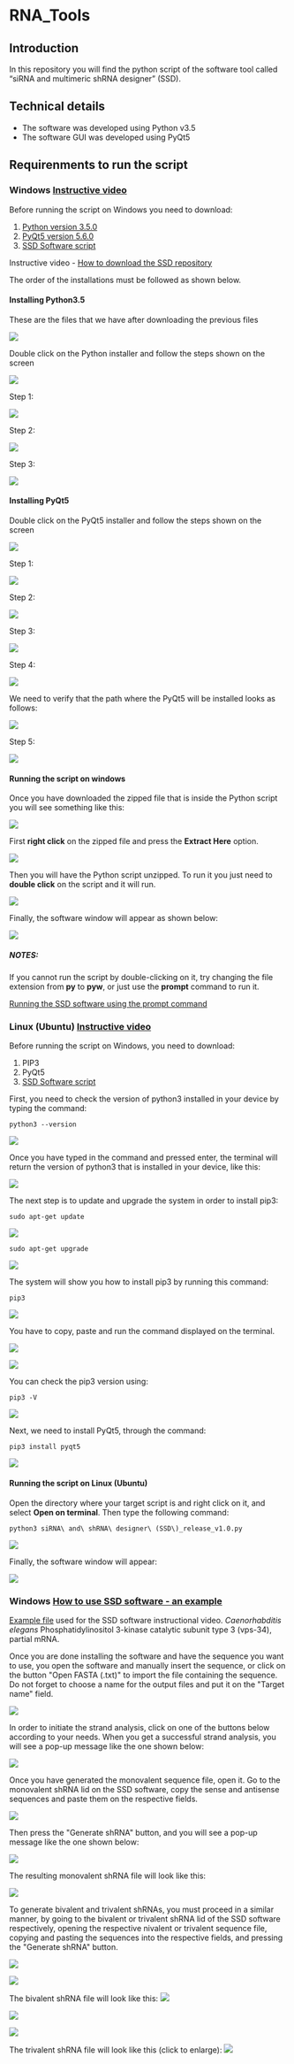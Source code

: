 # RNA_Tools

## Introduction

In this repository you will find the python script of the software tool called “siRNA and multimeric shRNA designer” (SSD).

## Technical details

* The software was developed using Python v3.5
* The software GUI was developed using PyQt5

## Requirenments to run the script
### **Windows** [Instructive video](https://youtu.be/jG7qKrKMu8M)

Before running the script on Windows you need to download:

1. [Python version 3.5.0](https://www.python.org/ftp/python/3.5.0/python-3.5.0.exe)
2. [PyQt5 version 5.6.0](https://sourceforge.net/projects/pyqt/files/PyQt5/PyQt-5.6/PyQt5-5.6-gpl-Py3.5-Qt5.6.0-x32-2.exe/download)
3. [SSD Software script](/download/siRNA_and_shRNA_designer_(SSD)_release_v1.0.zip)

Instructive video - [How to download the SSD repository](https://www.youtube.com/watch?v=K_eLmiqBpSo&)

The order of the installations must be followed as shown below.

#### Installing Python3.5

These are the files that we have after downloading the previous files

![](/images/installing_python3.5.png)

Double click on the Python installer and follow the steps shown on the screen

![](/images/installing_python3.5_00.png)

Step 1:

![](/images/installing_python3.5_01.png)

Step 2:

![](/images/installing_python3.5_02.png)

Step 3:

![](/images/installing_python3.5_03.png)

#### Installing PyQt5

Double click on the PyQt5 installer and follow the steps shown on the screen

![](/images/installing_pyQT5.png)

Step 1:

![](/images/installing_pyQT5_00.png)

Step 2:

![](/images/installing_pyQT5_01.png)

Step 3:

![](/images/installing_pyQT5_02.png)

Step 4:

![](/images/installing_pyQT5_03.png)

We need to verify that the path where the PyQt5 will be installed looks as follows:

![](/images/pyqt5_path.png)

Step 5:

![](/images/installing_pyQT5_04.png)

#### Running the script on windows

Once you have downloaded the zipped file that is inside the Python script you will see something like this:

![](/images/runnig_the_script_000.png)

First **right click** on the zipped file and press the **Extract Here** option.

![](/images/runnig_the_script_001.png)

Then you will have the Python script unzipped. To run it you just need to **double click** on the script and it will run.

![](/images/runnig_the_script_002.png)

Finally, the software window will appear as shown below:

![](/images/runnig_the_script_06.png)


##### NOTES:
If you cannot run the script by double-clicking on it, try changing the file extension from **py** to **pyw**, or just use the **prompt** command  to run it. 

[Running the SSD software using the prompt command](https://youtu.be/X0S5jYU3vnU)

### **Linux (Ubuntu)** [Instructive video](https://youtu.be/FC1ttM7NY-0)

Before running the script on Windows, you need to download:

1. PIP3
2. PyQt5
3. [SSD Software script](/download/siRNA_and_shRNA_designer_(SSD)_release_v1.0.zip)

First, you need to check the version of python3 installed in your device by typing the command:
````
python3 --version
````

![](/images/installation_pip3.png)

Once you have typed in the command and pressed enter, the terminal will return the version of python3 that is installed in your device, like this:

![](/images/installation_pip3_00.png)

The next step is to update and upgrade the system in order to install pip3:

````
sudo apt-get update
````

![](/images/installation_pip3_04.png)

````
sudo apt-get upgrade
````

![](/images/installation_pip3_05.png)

The system will show you how to install pip3 by running this command:
````
pip3
````

![](/images/installation_pip3_01.png)

You have to copy, paste and run the command displayed on the terminal.

![](/images/installation_pip3_02.png)

![](/images/installation_pip3_03.png)

You can check the pip3 version using:
````
pip3 -V
````

![](/images/installation_pip3_06.png)

Next, we need to install PyQt5, through the command:
````
pip3 install pyqt5
````

![](/images/installation_pip3_07.png)

#### Running the script on Linux (Ubuntu)

Open the directory where your target script is and right click on it, and select **Open on terminal**.
Then type the following command:
````
python3 siRNA\ and\ shRNA\ designer\ (SSD\)_release_v1.0.py
````

![](/images/installation_pip3_08.png)

Finally, the software window will appear:

![](/images/installation_pip3_09.png)


### **Windows** [How to use SSD software - an example](https://youtu.be/7pfQ7EVX5w8)

[Example file](https://github.com/bioinf2019/RNA_Tools/blob/master/Caenorhabditis%20elegans%20Phosphatidylinositol%203-kinase%20catalytic%20subunit%20type%203%20(vps-34)%2C%20partial%20mRNA.txt) used for the SSD software instructional video. *Caenorhabditis elegans* Phosphatidylinositol 3-kinase catalytic subunit type 3 (vps-34), partial mRNA.


Once you are done installing the software and have the sequence you want to use, you open the software and manually insert the sequence, or click on the button "Open FASTA (.txt)" to import the file containing the sequence. Do not forget to choose a name for the output files and put it on the "Target name" field.

![](https://github.com/bioinf2019/RNA_Tools/blob/master/images/upload%20fasta.png)

In order to initiate the strand analysis, click on one of the buttons below according to your needs. When you get a successful strand analysis, you will see a pop-up message like the one shown below:

![](https://github.com/bioinf2019/RNA_Tools/blob/master/images/successful%20strand%20analysis.png)

Once you have generated the monovalent sequence file, open it. Go to the monovalent shRNA lid on the SSD software, copy the sense and antisense sequences and paste them on the respective fields. 

![](https://github.com/bioinf2019/RNA_Tools/blob/master/images/monovalent.png)

Then press the "Generate shRNA" button, and you will see a pop-up message like the one shown below:

![](https://github.com/bioinf2019/RNA_Tools/blob/master/images/monovalent%20success.png)

The resulting monovalent shRNA file will look like this:


![](https://github.com/bioinf2019/RNA_Tools/blob/master/images/01_Monovalent.png)



To generate bivalent and trivalent shRNAs, you must proceed in a similar manner, by going to the bivalent or trivalent shRNA lid of the SSD software respectively, opening the respective nivalent or trivalent sequence file, copying and pasting the sequences into the respective fields, and pressing the "Generate shRNA" button.

![](https://github.com/bioinf2019/RNA_Tools/blob/master/images/bivalent.png)

![](https://github.com/bioinf2019/RNA_Tools/blob/master/images/bivalent%20success.png)


The bivalent shRNA file will look like this:
![](https://github.com/bioinf2019/RNA_Tools/blob/master/images/02_Bivalent.png)


![](https://github.com/bioinf2019/RNA_Tools/blob/master/images/trivalent.png)

![](https://github.com/bioinf2019/RNA_Tools/blob/master/images/trivalent%20success.png)


The trivalent shRNA file will look like this (click to enlarge):
![](https://github.com/bioinf2019/RNA_Tools/blob/master/images/03_Trivalent.png)



